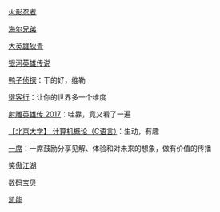 [火影忍者](http://list.youku.com/show/id_zcc001f06962411de83b1.html)

[海尔兄弟](https://v.youku.com/v_show/id_XNDkzMzAwMzI0.html?spm=a2h0j.11185381.listitem_page1.5~A&&s=013b68a061ae11e0bea1)

[大英雄狄青](https://v.youku.com/v_show/id_XNDk2NDY0NzQ4.html?s=00a076ba61ae11e0bea1)

[银河英雄传说](http://v.pptv.com/show/UXMkohCCia8ksqhI.html?&rcc_src=B3) 

[鸭子侦探](https://www.bilibili.com/video/av448258/)：干的好，维勒

[键客行](https://space.bilibili.com/43582057)：让你的世界多一个维度  

[射雕英雄传 2017](https://www.youtube.com/playlist?list=PLwrTppArlo05XTIqWLDeJzETzso67ZrW0)：哇靠，竟又看了一遍

[【北京大学】 计算机概论（C语言）](https://www.bilibili.com/video/av26043975/?p=12)：生动，有趣

[一席](https://yixi.tv/)：一席鼓励分享见解、体验和对未来的想象，做有价值的传播

[笑傲江湖](https://v.youku.com/v_show/id_XNDA3NDU1OTAw.html?spm=a2h1n.8261147.0.0&s=cbff3dac962411de83b1)

[数码宝贝](https://www.iqiyi.com/v_19rrok50fw.html#curid=385258000_d8c5ec72f5e46a50044239b09d9cc991)

[凯能](https://www.iqiyi.com/v_19rrfw3jlw.html)

[]()
[]()
[]()
[]()
[]()
[]()
[]()